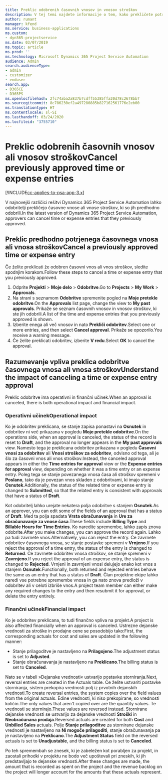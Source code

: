 ```yaml
---
title: Preklic odobrenih časovnih vnosov in vnosov stroškov
description: V tej temi najdete informacije o tem, kako prekličete potrjen čas projekta in transakcijo stroškov.
author: rumant
manager: kfend
ms.service: business-applications
ms.custom:
- dyn365-projectservice
ms.date: 03/07/2019
ms.topic: article
ms.prod: ''
ms.technology: Microsoft Dynamics 365 Project Service Automation
audience: Admin
search.audienceType:
- admin
- customizer
- enduser
search.app:
- D365CE
- D365PS
ms.openlocfilehash: 2fc74aba2a837b7cdff55385ffa20d78c2678bb7
ms.sourcegitcommit: 8c786230ef2a497280885b827162561776e2eb00
ms.translationtype: HT
ms.contentlocale: sl-SI
ms.lasthandoff: 03/24/2020
ms.locfileid: "3755710"
---
```

# <a name="cancel-previously-approved-time-or-expense-entries"></a><span data-ttu-id="6becc-103">Preklic odobrenih časovnih vnosov ali vnosov stroškov</span><span class="sxs-lookup"><span data-stu-id="6becc-103">Cancel previously approved time or expense entries</span></span>

[!INCLUDE[cc-applies-to-psa-app-3.x](../includes/cc-applies-to-psa-app-3x.md)]

<span data-ttu-id="6becc-104">V najnovejši različici rešitvi Dynamics 365 Project Service Automation lahko odobritelji prekličejo časovne vnose ali vnose stroškov, ki so jih predhodno odobrili.</span><span class="sxs-lookup"><span data-stu-id="6becc-104">In the latest version of Dynamics 365 Project Service Automation, approvers can cancel time or expense entries that they previously approved.</span></span>

## <a name="cancel-a-previously-approved-time-or-expense-entry"></a><span data-ttu-id="6becc-105">Preklic predhodno potrjenega časovnega vnosa ali vnosa stroškov</span><span class="sxs-lookup"><span data-stu-id="6becc-105">Cancel a previously approved time or expense entry</span></span>

<span data-ttu-id="6becc-106">Če želite preklicati že odobren časovni vnos ali vnos stroškov, sledite spodnjim korakom.</span><span class="sxs-lookup"><span data-stu-id="6becc-106">Follow these steps to cancel a time or expense entry that you previously approved.</span></span>

1. <span data-ttu-id="6becc-107">Odprite **Projekti** \> **Moje delo** \> **Odobritve**.</span><span class="sxs-lookup"><span data-stu-id="6becc-107">Go to **Projects** \> **My Work** \> **Approvals**.</span></span>
2. <span data-ttu-id="6becc-108">Na strani s seznamom **Odobritve** spremenite pogled na **Moje pretekle odobritve**.</span><span class="sxs-lookup"><span data-stu-id="6becc-108">On the **Approvals** list page, change the view to **My past approvals**.</span></span> <span data-ttu-id="6becc-109">Prikaže se seznam časovnih vnosov in vnosov stroškov, ki ste jih odobrili.</span><span class="sxs-lookup"><span data-stu-id="6becc-109">A list of the time and expense entries that you previously approved is shown.</span></span>
3. <span data-ttu-id="6becc-110">Izberite enega ali več vnosov in nato **Prekliči odobritev**.</span><span class="sxs-lookup"><span data-stu-id="6becc-110">Select one or more entries, and then select **Cancel approval**.</span></span> <span data-ttu-id="6becc-111">Prikaže se opozorilo.</span><span class="sxs-lookup"><span data-stu-id="6becc-111">You receive a warning message.</span></span>
4. <span data-ttu-id="6becc-112">Če želite preklicati odobritev, izberite **V redu**.</span><span class="sxs-lookup"><span data-stu-id="6becc-112">Select **OK** to cancel the approval.</span></span>

## <a name="understand-the-impact-of-canceling-a-time-or-expense-entry-approval"></a><span data-ttu-id="6becc-113">Razumevanje vpliva preklica odobritve časovnega vnosa ali vnosa stroškov</span><span class="sxs-lookup"><span data-stu-id="6becc-113">Understand the impact of canceling a time or expense entry approval</span></span>

<span data-ttu-id="6becc-114">Preklic odobritve ima operativni in finančni učinek.</span><span class="sxs-lookup"><span data-stu-id="6becc-114">When an approval is canceled, there is both operational impact and financial impact.</span></span>

### <a name="operational-impact"></a><span data-ttu-id="6becc-115">Operativni učinek</span><span class="sxs-lookup"><span data-stu-id="6becc-115">Operational impact</span></span>

<span data-ttu-id="6becc-116">Ko je odobritev preklicana, se stanje zapisa ponastavi na **Osnutek** in odobritev ni več prikazana v pogledu **Moje pretekle odobritve**.</span><span class="sxs-lookup"><span data-stu-id="6becc-116">On the operations side, when an approval is canceled, the status of the record is reset to **Draft**, and the approval no longer appears in the **My past approvals** view.</span></span> <span data-ttu-id="6becc-117">Namesto tega je preklicana odobritev prikazana v pogledu **Časovni vnosi za odobritev** ali **Vnosi stroškov za odobritev**, odvisno od tega, ali je šlo za časovni vnos ali vnos stroškov.</span><span class="sxs-lookup"><span data-stu-id="6becc-117">Instead, the canceled approval appears in either the **Time entries for approval** view or the **Expense entries for approval** view, depending on whether it was a time entry or an expense entry.</span></span> <span data-ttu-id="6becc-118">Poleg tega se stanje povezanega vnosa časa ali stroškov spremeni v **Poslano**, tako da je povezan vnos skladen z odobritvami, ki imajo stanje **Osnutek**.</span><span class="sxs-lookup"><span data-stu-id="6becc-118">Additionally, the status of the related time or expense entry is changed to **Submitted**, so that the related entry is consistent with approvals that have a status of **Draft**.</span></span>

<span data-ttu-id="6becc-119">Kot odobritelj lahko urejate nekatera polja odobritve s stanjem **Osnutek**.</span><span class="sxs-lookup"><span data-stu-id="6becc-119">As an approver, you can edit some of the fields of an approval that has a status of **Draft**.</span></span> <span data-ttu-id="6becc-120">Med ta polja spadata **Vrsta obračunavanja** in **Ure za obračunavanje za vnose časa**.</span><span class="sxs-lookup"><span data-stu-id="6becc-120">These fields include **Billing Type** and **Billable Hours for Time Entries**.</span></span> <span data-ttu-id="6becc-121">Ko naredite spremembe, lahko zapis znova odobrite.</span><span class="sxs-lookup"><span data-stu-id="6becc-121">After you make changes, you can approve the record again.</span></span> <span data-ttu-id="6becc-122">Lahko pa tudi zavrnete vnos.</span><span class="sxs-lookup"><span data-stu-id="6becc-122">Alternatively, you can reject the entry.</span></span> <span data-ttu-id="6becc-123">Če zavrnete odobritev časovnega vnosa, se stanje postavke spremeni v **Vrnjeno**.</span><span class="sxs-lookup"><span data-stu-id="6becc-123">If you reject the approval of a time entry, the status of the entry is changed to **Returned**.</span></span> <span data-ttu-id="6becc-124">Če zavrnete odobritev vnosa stroškov, se stanje spremeni v **Zavrnjeno**.</span><span class="sxs-lookup"><span data-stu-id="6becc-124">If you reject the approval of an expense entry, the status is changed to **Rejected**.</span></span> <span data-ttu-id="6becc-125">Vrnjeni in zavrnjeni vnosi delujejo enako kot vnos s stanjem **Osnutek**.</span><span class="sxs-lookup"><span data-stu-id="6becc-125">Functionally, both returned and rejected entries behave the same as an entry that has a status of **Draft**.</span></span> <span data-ttu-id="6becc-126">Član projektne ekipe lahko naredi vse potrebne spremembe vnosa in ga nato znova predloži v odobritev ali v celoti izbriše vnos.</span><span class="sxs-lookup"><span data-stu-id="6becc-126">A project team member can either make any required changes to the entry and then resubmit it for approval, or delete the entry entirely.</span></span>

### <a name="financial-impact"></a><span data-ttu-id="6becc-127">Finančni učinek</span><span class="sxs-lookup"><span data-stu-id="6becc-127">Financial impact</span></span>

<span data-ttu-id="6becc-128">Ko je odobritev preklicana, to tudi finančno vpliva na projekt.</span><span class="sxs-lookup"><span data-stu-id="6becc-128">A project is also affected financially when an approval is canceled.</span></span> <span data-ttu-id="6becc-129">Ustrezne dejanske vrednosti za stroške in prodajne cene se posodobijo tako:</span><span class="sxs-lookup"><span data-stu-id="6becc-129">First, the corresponding actuals for cost and sales are updated in the following manner:</span></span>

- <span data-ttu-id="6becc-130">Stanje prilagoditve je nastavljeno na **Prilagojeno**.</span><span class="sxs-lookup"><span data-stu-id="6becc-130">The adjustment status is set to **Adjusted**.</span></span>
- <span data-ttu-id="6becc-131">Stanje obračunavanja je nastavljeno na **Preklicano**.</span><span class="sxs-lookup"><span data-stu-id="6becc-131">The billing status is set to **Canceled**.</span></span>

<span data-ttu-id="6becc-132">Nato se v tabeli »Dejanske vrednosti« ustvarijo postavke storniranja.</span><span class="sxs-lookup"><span data-stu-id="6becc-132">Next, reversal entries are created in the Actuals table.</span></span> <span data-ttu-id="6becc-133">Če želite ustvariti postavke storniranja, sistem prekopira vrednosti polj iz prvotnih dejanskih vrednosti.</span><span class="sxs-lookup"><span data-stu-id="6becc-133">To create reversal entries, the system copies over the field values from the original actuals.</span></span> <span data-ttu-id="6becc-134">Edine vrednosti, ki niso prekopirane, so vrednosti količin.</span><span class="sxs-lookup"><span data-stu-id="6becc-134">The only values that aren't copied over are the quantity values.</span></span> <span data-ttu-id="6becc-135">Te vrednosti se stornirajo.</span><span class="sxs-lookup"><span data-stu-id="6becc-135">These values are reversed instead.</span></span> <span data-ttu-id="6becc-136">Stornirane dejanske vrednosti se ustvarijo za dejanske vrednosti **Stroški** in **Neobračunana prodaja**.</span><span class="sxs-lookup"><span data-stu-id="6becc-136">Reversed actuals are created for both **Cost** and **Unbilled Sales** actuals.</span></span> <span data-ttu-id="6becc-137">Polje **Stanje prilagoditve** za stornirane dejanske vrednosti je nastavljeno na **Ni mogoče prilagoditi**, stanje obračunavanja pa je nastavljeno na **Preklicano**.</span><span class="sxs-lookup"><span data-stu-id="6becc-137">The **Adjustment Status** field on the reversed actuals is set to **Unadjustable**, and the billing status is set to **Canceled**.</span></span>

<span data-ttu-id="6becc-138">Po teh spremembah se znesek, ki je zabeležen kot porabljen za projekt, in zaostali prihodki v projektu ne bodo več upoštevali pri zneskih, ki jih predstavljajo te dejanske vrednosti.</span><span class="sxs-lookup"><span data-stu-id="6becc-138">After these changes are made, the amount that is recorded as spent on the project and the revenue backlog on the project will longer account for the amounts that these actuals represent.</span></span>
